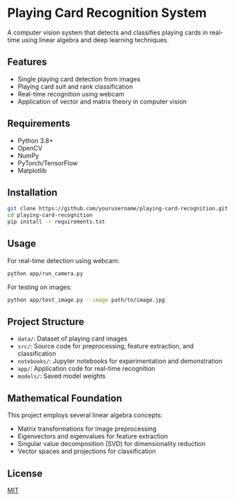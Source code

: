 # Playing Card Recognition System

A computer vision system that detects and classifies playing cards in real-time using linear algebra and deep learning techniques.

## Features
- Single playing card detection from images
- Playing card suit and rank classification
- Real-time recognition using webcam
- Application of vector and matrix theory in computer vision

## Requirements
- Python 3.8+
- OpenCV
- NumPy
- PyTorch/TensorFlow
- Matplotlib

## Installation
```bash
git clone https://github.com/yourusername/playing-card-recognition.git
cd playing-card-recognition
pip install -r requirements.txt
```

## Usage
For real-time detection using webcam:
```bash
python app/run_camera.py
```

For testing on images:
```bash
python app/test_image.py --image path/to/image.jpg
```

## Project Structure
- `data/`: Dataset of playing card images
- `src/`: Source code for preprocessing, feature extraction, and classification
- `notebooks/`: Jupyter notebooks for experimentation and demonstration
- `app/`: Application code for real-time recognition
- `models/`: Saved model weights

## Mathematical Foundation
This project employs several linear algebra concepts:
- Matrix transformations for image preprocessing
- Eigenvectors and eigenvalues for feature extraction
- Singular value decomposition (SVD) for dimensionality reduction
- Vector spaces and projections for classification

## License
[MIT](LICENSE)